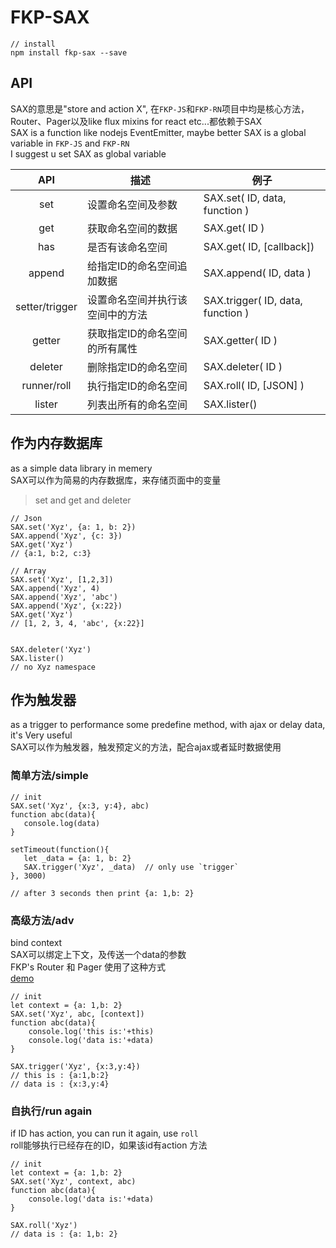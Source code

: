# FKP-SAX

```
// install
npm install fkp-sax --save
```

## API  

SAX的意思是"store and action X", 在`FKP-JS`和`FKP-RN`项目中均是核心方法，Router、Pager以及like flux mixins for react etc...都依赖于SAX  
SAX is a function like nodejs EventEmitter, maybe better
SAX is a global variable in  `FKP-JS` and `FKP-RN`  
I suggest u set SAX as global variable

| API           | 描述           | 例子  |
| :-------------: |-------------| -----|
| set       | 设置命名空间及参数 |  SAX.set( ID, data, function )|
| get       | 获取命名空间的数据 |  SAX.get( ID )|
| has       | 是否有该命名空间 |  SAX.get( ID, [callback])|
| append       | 给指定ID的命名空间追加数据 |  SAX.append( ID, data ) |
| setter/trigger       | 设置命名空间并执行该空间中的方法 |  SAX.trigger( ID, data, function )|
| getter       | 获取指定ID的命名空间的所有属性 |  SAX.getter( ID ) |
| deleter       | 删除指定ID的命名空间 |  SAX.deleter( ID )|
| runner/roll       | 执行指定ID的命名空间 |  SAX.roll( ID, [JSON] )|
| lister       | 列表出所有的命名空间 |  SAX.lister()|

## 作为内存数据库
as a simple data library in memery      
SAX可以作为简易的内存数据库，来存储页面中的变量  

> set and get and deleter   

```
// Json
SAX.set('Xyz', {a: 1, b: 2})
SAX.append('Xyz', {c: 3})
SAX.get('Xyz')
// {a:1, b:2, c:3}  

// Array
SAX.set('Xyz', [1,2,3])
SAX.append('Xyz', 4)
SAX.append('Xyz', 'abc')
SAX.append('Xyz', {x:22})
SAX.get('Xyz')
// [1, 2, 3, 4, 'abc', {x:22}]


SAX.deleter('Xyz')
SAX.lister()
// no Xyz namespace
```

## 作为触发器  
as a trigger to performance some predefine method, with ajax or delay data, it's Very useful   
SAX可以作为触发器，触发预定义的方法，配合ajax或者延时数据使用  

### 简单方法/simple
```
// init  
SAX.set('Xyz', {x:3, y:4}, abc)
function abc(data){
   console.log(data)
}

setTimeout(function(){
   let _data = {a: 1, b: 2}
   SAX.trigger('Xyz', _data)  // only use `trigger`
}, 3000)

// after 3 seconds then print {a: 1,b: 2}
```

### 高级方法/adv
bind context  
SAX可以绑定上下文，及传送一个data的参数  
FKP's Router 和 Pager 使用了这种方式  
[demo](http://www.agzgz.com/app)

```
// init  
let context = {a: 1,b: 2}
SAX.set('Xyz', abc, [context])
function abc(data){
    console.log('this is:'+this)
    console.log('data is:'+data)
}  

SAX.trigger('Xyz', {x:3,y:4})
// this is : {a:1,b:2}
// data is : {x:3,y:4}
```

### 自执行/run again
if ID has action, you can run it again, use `roll`   
roll能够执行已经存在的ID，如果该id有action 方法  

```
// init  
let context = {a: 1,b: 2}
SAX.set('Xyz', context, abc)
function abc(data){
    console.log('data is:'+data)
}  

SAX.roll('Xyz')
// data is : {a: 1,b: 2}
```
